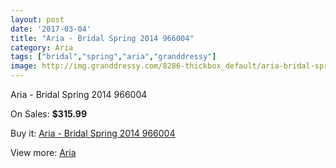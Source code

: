 ```yaml
---
layout: post
date: '2017-03-04'
title: "Aria - Bridal Spring 2014 966004"
category: Aria
tags: ["bridal","spring","aria","granddressy"]
image: http://img.granddressy.com/8286-thickbox_default/aria-bridal-spring-2014-966004.jpg
---
```

Aria - Bridal Spring 2014 966004

On Sales: **$315.99**
<a href="https://www.granddressy.com/en/aria/7516-aria-bridal-spring-2014-966004.html"><amp-img layout="responsive" width="600" height="600" src="//img.granddressy.com/8286-thickbox_default/aria-bridal-spring-2014-966004.jpg" alt="Aria - Bridal Spring 2014 966004 0" /></a>

Buy it: [Aria - Bridal Spring 2014 966004](https://www.granddressy.com/en/aria/7516-aria-bridal-spring-2014-966004.html "Aria - Bridal Spring 2014 966004")

View more: [Aria](https://www.granddressy.com/en/255-aria "Aria")